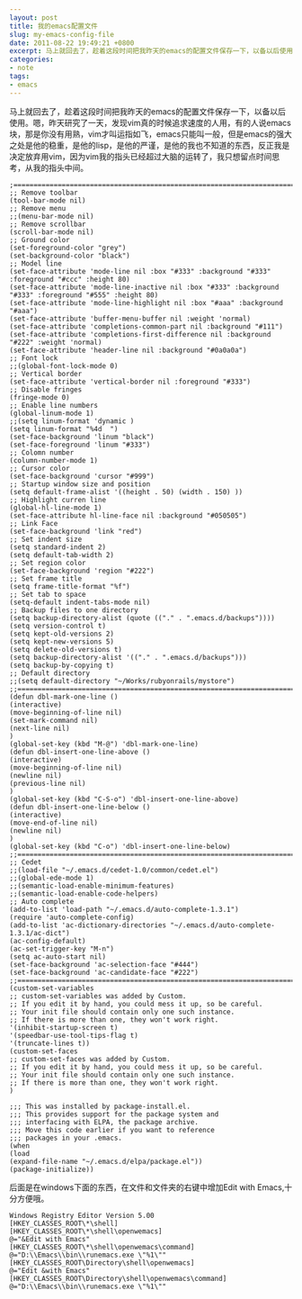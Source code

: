 ```yaml
---
layout: post
title: 我的emacs配置文件
slug: my-emacs-config-file
date: 2011-08-22 19:49:21 +0800
excerpt: 马上就回去了，趁着这段时间把我昨天的emacs的配置文件保存一下，以备以后使用。嗯，昨天研究了一天，发现vim真的时候追求速度的人用，有的人说emacs块，那是你没有用熟，vim才叫运指如飞，emacs只能叫一般，但是emacs的强大之处是他的稳重，是他的lisp，是他的严谨，是他的我也不知道的东西，反正我是决定放弃用vim，因为vim我的指头已经超过大脑的运转了，我只想留点时间思考，从我的指头中间。
categories:
- note
tags:
- emacs
---
```


马上就回去了，趁着这段时间把我昨天的emacs的配置文件保存一下，以备以后使用。嗯，昨天研究了一天，发现vim真的时候追求速度的人用，有的人说emacs块，那是你没有用熟，vim才叫运指如飞，emacs只能叫一般，但是emacs的强大之处是他的稳重，是他的lisp，是他的严谨，是他的我也不知道的东西，反正我是决定放弃用vim，因为vim我的指头已经超过大脑的运转了，我只想留点时间思考，从我的指头中间。

	;=======================================================================
	;; Remove toolbar
	(tool-bar-mode nil)
	;; Remove menu
	;;(menu-bar-mode nil)
	;; Remove scrollbar
	(scroll-bar-mode nil)
	;; Ground color
	(set-foreground-color "grey")
	(set-background-color "black")
	;; Model line
	(set-face-attribute 'mode-line nil :box "#333" :background "#333" :foreground "#ccc" :height 80)
	(set-face-attribute 'mode-line-inactive nil :box "#333" :background "#333" :foreground "#555" :height 80)
	(set-face-attribute 'mode-line-highlight nil :box "#aaa" :background "#aaa")
	(set-face-attribute 'buffer-menu-buffer nil :weight 'normal)
	(set-face-attribute 'completions-common-part nil :background "#111")
	(set-face-attribute 'completions-first-difference nil :background "#222" :weight 'normal)
	(set-face-attribute 'header-line nil :background "#0a0a0a")
	;; Font lock
	;;(global-font-lock-mode 0)
	;; Vertical border
	(set-face-attribute 'vertical-border nil :foreground "#333")
	;; Disable fringes
	(fringe-mode 0)
	;; Enable line numbers
	(global-linum-mode 1)
	;;(setq linum-format 'dynamic )
	(setq linum-format "%4d  ")
	(set-face-background 'linum "black")
	(set-face-foreground 'linum "#333")
	;; Colomn number
	(column-number-mode 1)
	;; Cursor color
	(set-face-background 'cursor "#999")
	;; Startup window size and position
	(setq default-frame-alist '((height . 50) (width . 150) ))
	;; Highlight curren line
	(global-hl-line-mode 1)
	(set-face-attribute hl-line-face nil :background "#050505")
	;; Link Face
	(set-face-background 'link "red")
	;; Set indent size
	(setq standard-indent 2)
	(setq default-tab-width 2)
	;; Set region color
	(set-face-background 'region "#222")
	;; Set frame title
	(setq frame-title-format "%f")
	;; Set tab to space
	(setq-default indent-tabs-mode nil)
	;; Backup files to one directory
	(setq backup-directory-alist (quote (("." . ".emacs.d/backups"))))
	(setq version-control t)
	(setq kept-old-versions 2)
	(setq kept-new-versions 5)
	(setq delete-old-versions t)
	(setq backup-directory-alist '(("." . ".emacs.d/backups")))
	(setq backup-by-copying t)
	;; Default directory
	;;(setq default-directory "~/Works/rubyonrails/mystore")
	;;=======================================================================
	(defun dbl-mark-one-line ()
	(interactive)
	(move-beginning-of-line nil)
	(set-mark-command nil)
	(next-line nil)
	)
	(global-set-key (kbd "M-@") 'dbl-mark-one-line)
	(defun dbl-insert-one-line-above ()
	(interactive)
	(move-beginning-of-line nil)
	(newline nil)
	(previous-line nil)
	)
	(global-set-key (kbd "C-S-o") 'dbl-insert-one-line-above)
	(defun dbl-insert-one-line-below ()
	(interactive)
	(move-end-of-line nil)
	(newline nil)
	)
	(global-set-key (kbd "C-o") 'dbl-insert-one-line-below)
	;;=======================================================================
	;; Cedet
	;;(load-file "~/.emacs.d/cedet-1.0/common/cedet.el")
	;;(global-ede-mode 1)
	;;(semantic-load-enable-minimum-features)
	;;(semantic-load-enable-code-helpers)
	;; Auto complete
	(add-to-list 'load-path "~/.emacs.d/auto-complete-1.3.1")
	(require 'auto-complete-config)
	(add-to-list 'ac-dictionary-directories "~/.emacs.d/auto-complete-1.3.1/ac-dict")
	(ac-config-default)
	(ac-set-trigger-key "M-n")
	(setq ac-auto-start nil)
	(set-face-background 'ac-selection-face "#444")
	(set-face-background 'ac-candidate-face "#222")
	;;=======================================================================
	(custom-set-variables
	;; custom-set-variables was added by Custom.
	;; If you edit it by hand, you could mess it up, so be careful.
	;; Your init file should contain only one such instance.
	;; If there is more than one, they won't work right.
	'(inhibit-startup-screen t)
	'(speedbar-use-tool-tips-flag t)
	'(truncate-lines t))
	(custom-set-faces
	;; custom-set-faces was added by Custom.
	;; If you edit it by hand, you could mess it up, so be careful.
	;; Your init file should contain only one such instance.
	;; If there is more than one, they won't work right.
	)

	;;; This was installed by package-install.el.
	;;; This provides support for the package system and
	;;; interfacing with ELPA, the package archive.
	;;; Move this code earlier if you want to reference
	;;; packages in your .emacs.
	(when
	(load
	(expand-file-name "~/.emacs.d/elpa/package.el"))
	(package-initialize))

后面是在windows下面的东西，在文件和文件夹的右键中增加Edit with Emacs,十分方便哦。

	Windows Registry Editor Version 5.00
	[HKEY_CLASSES_ROOT\*\shell]
	[HKEY_CLASSES_ROOT\*\shell\openwemacs]
	@="&Edit with Emacs"
	[HKEY_CLASSES_ROOT\*\shell\openwemacs\command]
	@="D:\\Emacs\\bin\\runemacs.exe \"%1\""
	[HKEY_CLASSES_ROOT\Directory\shell\openwemacs]
	@="Edit &with Emacs"
	[HKEY_CLASSES_ROOT\Directory\shell\openwemacs\command]
	@="D:\\Emacs\\bin\\runemacs.exe \"%1\""

